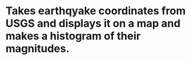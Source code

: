 # Takes earthqyake coordinates from USGS and displays it on a map and makes a histogram of their magnitudes.
